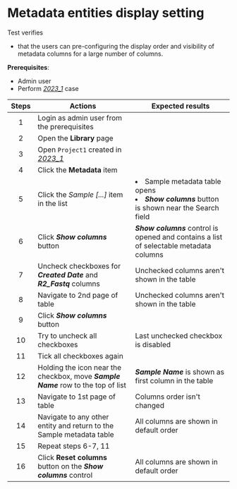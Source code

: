 #	Metadata entities display setting

Test verifies
- that the users can pre-configuring the display order and visibility of metadata columns for a large number of columns.

**Prerequisites**:

- Admin user
- Perform [_2023_1_](2023_1-Column_sorting_extension.md) case

| Steps | Actions | Expected results |
| :---: | --- | --- |
| 1 | Login as admin user from the prerequisites | |
| 2 | Open the **Library** page | |
| 3 | Open `Project1` created in [_2023_1_](2023_1-Column_sorting_extension.md) | |
| 4 | Click the **Metadata** item | |
| 5 | Click the *Sample [...]* item in the list | <li> Sample metadata table opens <li> ***Show columns*** button is shown near the Search field |
| 6 | Click ***Show columns*** button | ***Show columns*** control is opened and contains a list of selectable metadata columns |
| 7 | Uncheck checkboxes for ***Created Date*** and ***R2_Fastq*** columns | Unchecked columns aren't shown in the table |
| 8 | Navigate to 2nd page of table | Unchecked columns aren't shown in the table |
| 9 | Click ***Show columns*** button | |
| 10 | Try to uncheck all checkboxes | Last unchecked checkbox is disabled |
| 11 | Tick all checkboxes again | |
| 12 | Holding the icon near the checkbox, move ***Sample Name*** row to the top of list | ***Sample Name*** is shown as first column in the table |
| 13 | Navigate to 1st page of table | Columns order isn't changed |
| 14 | Navigate to any other entity and return to the Sample metadata table | All columns are shown in default order |
| 15 | Repeat steps 6-7, 11 | |
| 16 | Click **Reset columns** button on the ***Show columns*** control | All columns are shown in default order |